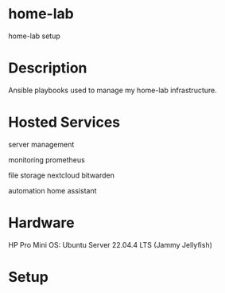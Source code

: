 # home-lab
home-lab setup 

# Description 
Ansible playbooks used to manage my home-lab infrastructure.  

# Hosted Services
server management

monitoring 
prometheus 

file storage 
nextcloud
bitwarden 

automation
home assistant 

# Hardware
HP Pro Mini 
OS: Ubuntu Server 22.04.4 LTS (Jammy Jellyfish)

# Setup 
 
